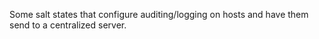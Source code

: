 Some salt states that configure auditing/logging on hosts and have them send to a centralized server.
